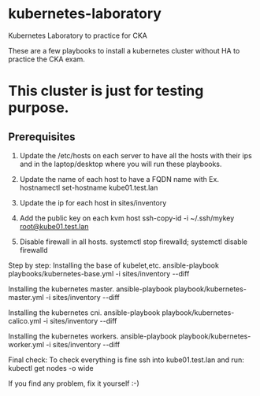 # kubernetes-laboratory
Kubernetes Laboratory to practice for CKA

These are a few playbooks to install a kubernetes cluster without HA to practice the CKA exam.

# This cluster is just for testing purpose.

## Prerequisites

1. Update the /etc/hosts on each server to have all the hosts with their ips and in the laptop/desktop where you will run these playbooks.

2. Update the name of each host to have a FQDN name with
   Ex.
   hostnamectl set-hostname kube01.test.lan

3. Update the ip for each host in 
   sites/inventory

4. Add the public key on each kvm host
   ssh-copy-id -i ~/.ssh/mykey root@kube01.test.lan
   
5. Disable firewall in all hosts.
   systemctl stop firewalld; systemctl disable firewalld


Step by step:
Installing the base of kubelet,etc.
   ansible-playbook playbooks/kubernetes-base.yml -i sites/inventory --diff


Installing the kubernetes master.
   ansible-playbook playbook/kubernetes-master.yml -i sites/inventory --diff

Installing the kubernetes cni.
   ansible-playbook playbook/kubernetes-calico.yml -i sites/inventory --diff

Installing the kubernetes workers.
   ansible-playbook playbook/kubernetes-worker.yml -i sites/inventory --diff


Final check:
To check everything is fine ssh into kube01.test.lan and run:
   kubectl get nodes -o wide
   
   
If you find any problem, fix it yourself :-)